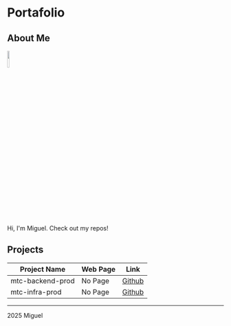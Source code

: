 # Portafolio

## About Me

<img src="https://avatars.githubusercontent.com/u/4663501?v=4" style="width: 10%; heaight: auto;">

Hi, I'm Miguel. Check out my repos!

## Projects
| Project Name | Web Page | Link |
| ------------ | -------- | ---- |
|mtc-backend-prod  | No Page | [Github](https://github.com/miguelperalta/mtc-backend-prod.git)|
|mtc-infra-prod  | No Page | [Github](https://github.com/miguelperalta/mtc-infra-prod.git)|
---
2025 Miguel